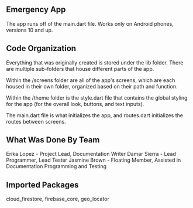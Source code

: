 Emergency App
-
The app runs off of the main.dart file. Works only on Android phones, versions 10 and up.

Code Organization
-
Everything that was originally created is stored under the lib folder. There are multiple sub-folders that house different parts of the app.

Within the /screens folder are all of the app's screens, which are each housed in their own folder, organized based on their path and function.

Within the /theme folder is the style.dart file that contains the global styling for the app (for the overall look, buttons, and text inputs).

The main.dart file is what initializes the app, and routes.dart initializes the routes between screens.

What Was Done By Team
-
Erika Lopez - Project Lead, Documentation Writer
Damar Sierra - Lead Programmer, Lead Tester
Jasmine Brown - Floating Member, Assisted in Documentation Programming and Testing

Imported Packages
-
cloud_firestore, firebase_core, geo_locator
